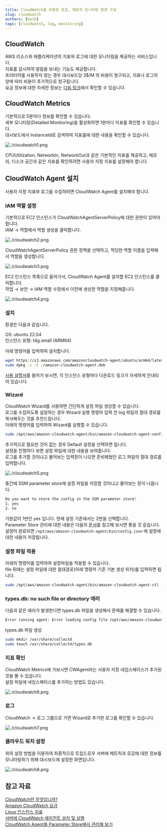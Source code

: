 ```yaml
---
title: CloudWatch를 이용한 로깅, 메트릭 모니터링 환경 구성
slug: cloudwatch
authors: [herb]
tags: [cloudwatch, log, monitoring]
---
```


## CloudWatch

AWS 리소스와 애플리케이션의 지표와 로그에 대한 모니터링을 제공하는 서비스입니다.  
지표를 감시하여 알림을 보내는 기능도 제공합니다.  
프리티어를 사용하지 않는 경우 대시보드당 3$/M 의 비용이 청구되고, 지표나 로그의 양에 따라 비용이 추가적으로 청구됩니다.  
요금 정보에 대한 자세한 정보는 [다음 링크](https://aws.amazon.com/ko/cloudwatch/pricing/)에서 확인할 수 있습니다.  

## CloudWatch Metrics

기본적으로 5분마다 정보를 확인할 수 있습니다.  
세부 모니터링(Detailed Monitoring)을 활성화하면 1분마다 지표를 확인할 수 있습니다.  
대시보드에서 InstanceId로 검색하여 지표를에 대한 내용을 확인할 수 있습니다.  

![./cloudwatch1.png](./cloudwatch1.png)

CPUUtilization, NetworkIn, NetworkOut과 같은 기본적인 지표를 제공하고, 메모리, 디스크 공간과 같은 지표를 확인하려면 사용자 지정 지표를 설정해야 합니다.

## CloudWatch Agent 설치

사용자 지정 지표와 로그를 수집하려면 CloudWatch Agent를 설치해야 합니다.

### IAM 역할 설정

기본적으로 EC2 인스턴스가 CloudWatchAgentServerPolicy에 대한 권한이 있어야 합니다.  
IAM → 역할에서 역할 생성을 클릭합니다.

![./cloudwatch2.png](./cloudwatch2.png)

CloudWatchAgentServerPolicy 권한 정책을 선택하고, 적당한 역할 이름을 입력해서 역할을 생성합니다.

![./cloudwatch3.png](./cloudwatch3.png)

EC2 인스턴스 목록으로 들어가서, CloudWatch Agent를 설치할 EC2 인스턴스를 클릭합니다.  
작업 → 보안 → IAM 역할 수정에서 이전에 생성한 역할을 지정해줍니다.

![./cloudwatch4.png](./cloudwatch4.png)

### 설치

환경은 다음과 같습니다.  

OS: ubuntu 22.04  
인스턴스 유형: t4g.small (ARM64)  

아래 명령어를 입력하여 설치합니다.

```bash
wget https://s3.amazonaws.com/amazoncloudwatch-agent/ubuntu/arm64/latest/amazon-cloudwatch-agent.deb
sudo dpkg -i -E ./amazon-cloudwatch-agent.deb
```

[사용 설명서](https://docs.aws.amazon.com/ko_kr/AmazonCloudWatch/latest/monitoring/install-CloudWatch-Agent-commandline-fleet.html)를 들어가 보시면, 각 인스턴스 유형마다 다운로드 링크가 자세하게 안내되어 있습니다.

### Wizard

CloudWatch Wizard를 사용하면 간단하게 설정 파일 생성할 수 있습니다.  
로그를 수집하도록 설정하는 경우 Wizard 실행 명령어 입력 전 log 파일의 절대 경로를 복사해두는 것을 추천드립니다.  
아래의 명령어를 입력하여 Wizard를 실행할 수 있습니다.  

```bash
sudo /opt/aws/amazon-cloudwatch-agent/bin/amazon-cloudwatch-agent-config-wizard
```

추가적으로 필요한 것이 없는 경우 Default 설정을 선택하면 됩니다.  
설정을 진행하다 보면 설정 파일에 대한 내용을 보여줍니다.  
로그를 추가할 것이냐고 물어보는 입력창이 나오면 준비해뒀던 로그 파일의 절대 경로를 입력합니다.  

![./cloudwatch5.png](./cloudwatch5.png)

중간에 SSM parameter store에 설정 파일을 저장할 것이냐고 물어보는 창이 나옵니다. 

```bash
Do you want to store the config in the SSM parameter store?
1. yes
2. no
```

기본값이 1번인 yes 입니다. 현재 설정 기준에서는 2번을 선택합니다.  
Parameter Store 관리에 대한 내용은 다음의 [문서](https://dev.classmethod.jp/articles/manage-the-cloudwatch-agent-from-the-parameter-store/)를 참고해 보시면 좋을 것 같습니다.  
설정이 완료되면 `/opt/aws/amazon-cloudwatch-agent/bin/config.json` 에 설정에 대한 내용이 저장됩니다.  

### 설정 파일 적용

아래의 명령어를 입력하여 설정파일을 적용할 수 있습니다.  
file 뒤에는 설정 파일에 대한 절대경로(아래 명령어 기준 기본 생성 위치)를 입력하면 됩니다.  

```bash
sudo /opt/aws/amazon-cloudwatch-agent/bin/amazon-cloudwatch-agent-ctl -a fetch-config -m ec2 -s -c file:/opt/aws/amazon-cloudwatch-agent/bin/config.json
```

### types.db: no such file or directory 에러

다음과 같은 에러가 발생한다면 types.db 파일을 생성해서 문제를 해결할 수 있습니다.

```bash
Error running agent: Error loading config file /opt/aws/amazon-cloudwatch-agent/etc/amazon-cloudwatch-agent.toml: error parsing socket_listener, open /usr/share/collectd/types.db: no such file or directory
```

types.db 파일 생성

```bash
sudo mkdir /usr/share/collectd
sudo touch /usr/share/collectd/types.db
```

### 지표 확인

CloudWatch Metrics에 가보시면 CWAgent라는 사용자 지정 네임스페이스가 추가된 것을 볼 수 있습니다.  
설정 파일에 네임스페이스를 추가하는 방법도 있습니다.  

![./cloudwatch6.png](./cloudwatch6.png)

### 로그

CloudWatch → 로그 그룹으로 가면 Wizard로 추가한 로그를 확인할 수 있습니다.

![./cloudwatch7.png](./cloudwatch7.png)

### 클라우드 워치 설정

위의 설정 방법을 이용하여 최종적으로 트립드로우 서버에 메트릭과 로깅에 대한 정보를 모니터링하기 위해 대시보드에 설정한 화면입니다.

![./cloudwatch8.png](./cloudwatch8.png)

## 참고 자료

[CloudWatch란 무엇입니까?](https://docs.aws.amazon.com/ko_kr/AmazonCloudWatch/latest/monitoring/WhatIsCloudWatch.html)  
[Amazon CloudWatch 요금](https://aws.amazon.com/ko/cloudwatch/pricing/)  
[Linux 인스턴스 지표](https://docs.aws.amazon.com/ko_kr/AWSEC2/latest/UserGuide/viewing_metrics_with_cloudwatch.html)  
[서버에 CloudWatch 에이전트 설치 및 실행](https://docs.aws.amazon.com/ko_kr/AmazonCloudWatch/latest/monitoring/install-CloudWatch-Agent-commandline-fleet.html)  
[CloudWatch Agent를 Parameter Store에서 관리해 보기](https://dev.classmethod.jp/articles/manage-the-cloudwatch-agent-from-the-parameter-store/)